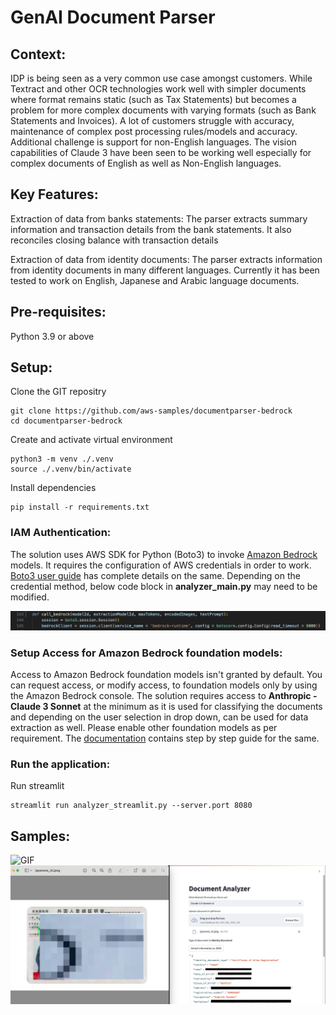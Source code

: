 
# GenAI Document Parser


## Context: 
IDP is being seen as a very common use case amongst customers. While Textract and other OCR technologies work well with simpler documents where format remains static (such as Tax Statements) but becomes a problem for more complex documents with varying formats (such as Bank Statements and Invoices). A lot of customers struggle with accuracy, maintenance of complex post processing rules/models and accuracy. Additional challenge is support for non-English languages. The vision capabilities of Claude 3 have been seen to be working well especially for complex documents of English as well as Non-English languages.
 
 
## Key Features:
Extraction of data from banks statements: The parser extracts summary information and transaction details from the bank statements. It also reconciles closing balance with transaction details

Extraction of data from identity documents: The parser extracts information from identity documents in many different languages. Currently it has been tested to work on English, Japanese and Arabic language documents.


## Pre-requisites:
Python 3.9 or above


## Setup:
Clone the GIT repositry

```
git clone https://github.com/aws-samples/documentparser-bedrock
cd documentparser-bedrock
```

Create and activate virtual environment  
```
python3 -m venv ./.venv
source ./.venv/bin/activate
```

Install dependencies
```
pip install -r requirements.txt
```


### IAM Authentication:
The solution uses AWS SDK for Python (Boto3) to invoke [Amazon Bedrock](https://aws.amazon.com/bedrock/) models. It requires the configuration of AWS credentials in order to work. [Boto3 user guide](https://boto3.amazonaws.com/v1/documentation/api/latest/guide/credentials.html) has complete details on the same. Depending on the credential method, below code block in **analyzer_main.py** may need to be modified.

![ImageIAMAuth](/static/boto3-credentials.png)


### Setup Access for Amazon Bedrock foundation models:
Access to Amazon Bedrock foundation models isn't granted by default. You can request access, or modify access, to foundation models only by using the Amazon Bedrock console. The solution requires access to **Anthropic - Claude 3 Sonnet** at the minimum as it is used for classifying the documents and depending on the user selection in drop down, can be used for data extraction as well. Please enable other foundation models as per requirement. The [documentation](https://docs.aws.amazon.com/bedrock/latest/userguide/model-access.html) contains step by step guide for the same.


### Run the application:
Run streamlit
```
streamlit run analyzer_streamlit.py --server.port 8080
```


## Samples:
![GIF](/static/extraction-bank-statement.gif)
![Image2](/static/extraction-identity-doc.png)

